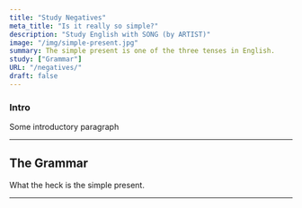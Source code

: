 ```yaml
---
title: "Study Negatives"
meta_title: "Is it really so simple?"
description: "Study English with SONG (by ARTIST)"
image: "/img/simple-present.jpg"
summary: The simple present is one of the three tenses in English.
study: ["Grammar"]
URL: "/negatives/"
draft: false
---
```


### Intro 

Some introductory paragraph 

<hr>

## The Grammar

What the heck is the simple present. 

<hr>
